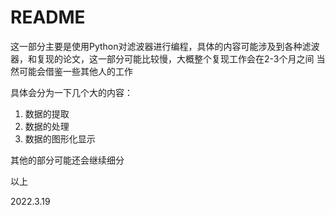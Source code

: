 <!--
 * @Author: your name
 * @Date: 2022-03-19 09:48:35
 * @LastEditTime: 2022-03-19 09:52:43
 * @LastEditors: Please set LastEditors
 * @Description: 打开koroFileHeader查看配置 进行设置: https://github.com/OBKoro1/koro1FileHeader/wiki/%E9%85%8D%E7%BD%AE
 * @FilePath: /code/readme.md
-->

# README

这一部分主要是使用Python对滤波器进行编程，具体的内容可能涉及到各种滤波器，和复现的论文，这一部分可能比较慢，大概整个复现工作会在2-3个月之间
当然可能会借鉴一些其他人的工作

具体会分为一下几个大的内容：
1. 数据的提取
2. 数据的处理
3. 数据的图形化显示

其他的部分可能还会继续细分

以上

2022.3.19